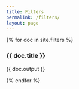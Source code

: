 ```yaml
---
title: Filters
permalink: /filters/
layout: page
---
```


{% for doc in site.filters %}
<h3 class="component-link" id="{{ doc.title }}">{{ doc.title }}</h3>
<p>
  {{ doc.output }}
</p>
{% endfor %}
